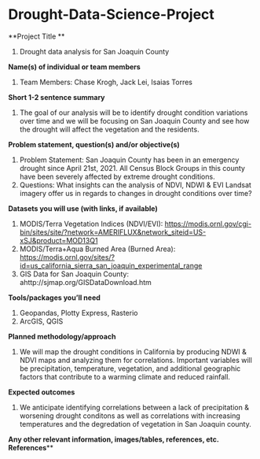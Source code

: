 # Drought-Data-Science-Project

**Project Title **
  1. Drought data analysis for San Joaquin County 

**Name(s) of individual or team members**
 1. Team Members: Chase Krogh, Jack Lei, Isaias Torres
  
**Short 1-2 sentence summary**
  1. The goal of our analysis will be to identify drought condition variations over time and we will be focusing on San Joaquin County and see how the drought will affect the vegetation and the residents.

**Problem statement, question(s) and/or objective(s)**
 1. Problem Statement: San Joaquin County has been in an emergency drought since April 21st, 2021. All Census Block Groups in this county have been severely affected by extreme drought conditions. 
 2. Questions: What insights can the analysis of NDVI, NDWI & EVI Landsat imagery offer us in regards to changes in drought conditions over time?
 
**Datasets you will use (with links, if available)**
  1. MODIS/Terra Vegetation Indices (NDVI/EVI): https://modis.ornl.gov/cgi-bin/sites/site/?network=AMERIFLUX&network_siteid=US-xSJ&product=MOD13Q1
  2. MODIS/Terra+Aqua Burned Area (Burned Area): https://modis.ornl.gov/sites/?id=us_california_sierra_san_joaquin_experimental_range
  3. GIS Data for San Joaquin County: ahttp://sjmap.org/GISDataDownload.htm 

**Tools/packages you’ll need**
  1. Geopandas, Plotty Express, Rasterio
  2. ArcGIS, QGIS   

**Planned methodology/approach**
  1. We will map the drought conditions in California by producing NDWI &amp; NDVI maps and analyzing them for correlations. Important variables will be precipitation, temperature, vegetation, and additional geographic factors that contribute to a warming climate and reduced rainfall.

**Expected outcomes**
  1. We anticipate identifying correlations between a lack of precipitation & worsening drought conditons as well as correlations with increasing temperatures and the degredation of vegetation in San Joaquin county.
 
**Any other relevant information, images/tables, references, etc.**
**References****
